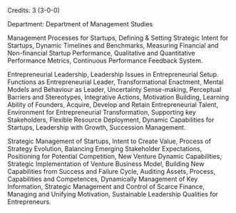 Credits: 3 (3-0-0)

Department: Department of Management Studies

Management Processes for Startups, Defining & Setting Strategic Intent for Startups, Dynamic Timelines and Benchmarks, Measuring Financial and Non-financial Startup Performance, Qualitative and Quantitative Performance Metrics, Continuous Performance Feedback System.

Entrepreneurial Leadership, Leadership Issues in Entrepreneurial Setup. Functions as Entrepreneurial Leader, Transformational Enactment, Mental Models and Behaviour as Leader, Uncertainty Sense-making, Perceptual Barriers and Stereotypes, Integrative Actions, Motivation Building, Learning Ability of Founders, Acquire, Develop and Retain Entrepreneurial Talent, Environment for Entrepreneurial Transformation, Supporting key Stakeholders, Flexible Resource Deployment, Dynamic Capabilities for Startups, Leadership with Growth, Succession Management.

Strategic Management of Startups, Intent to Create Value, Process of Strategy Evolution, Balancing Emerging Stakeholder Expectations, Positioning for Potential Competition, New Venture Dynamic Capabilities, Strategic Implementation of Venture Business Model, Building New Capabilities from Success and Failure Cycle, Auditing Assets, Process, Capabilities and Competences, Dynamically Management of Key Information, Strategic Management and Control of Scarce Finance, Managing and Unifying Motivation, Sustainable Leadership Qualities for Entrepreneurs.